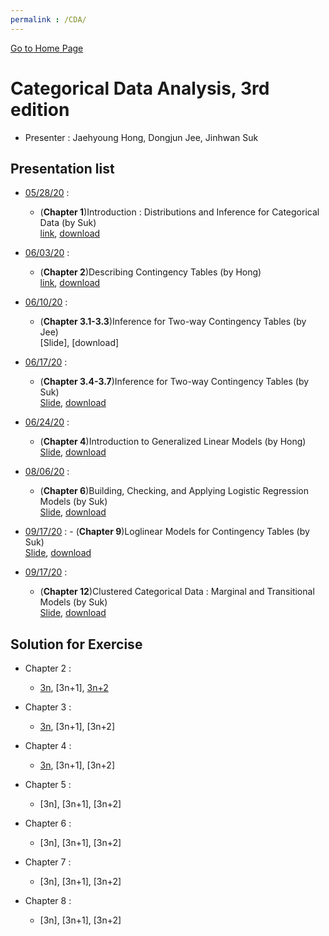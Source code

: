 ```yaml
---
permalink : /CDA/
---
```

[Go to Home Page](https://chunhyonho.github.io/) 

# Categorical Data Analysis, 3rd edition
  - Presenter : Jaehyoung Hong, Dongjun Jee, Jinhwan Suk

## Presentation list
  - [05/28/20](https://github.com/chunhyonho/GROUP_STUDY/tree/master/Categorical%20Data%20Analysis/052720) : 
    - (**Chapter 1**)Introduction : Distributions and Inference for Categorical Data (by Suk)  
    [link](https://github.com/chunhyonho/GROUP_STUDY/blob/master/Categorical%20Data%20Analysis/052720/cda%5Bch1%5D.pdf), 
    [download](https://github.com/chunhyonho/GROUP_STUDY/raw/master/Categorical%20Data%20Analysis/052720/cda%5Bch1%5D.pdf)   
    
  - [06/03/20](https://github.com/chunhyonho/GROUP_STUDY/tree/master/Categorical%20Data%20Analysis/060320) : 
    - (**Chapter 2**)Describing Contingency Tables (by Hong)  
    [link](https://github.com/chunhyonho/GROUP_STUDY/blob/master/Categorical%20Data%20Analysis/060320/Describing%20Contingency%20Tables.pptx), 
    [download](https://github.com/chunhyonho/GROUP_STUDY/blob/master/Categorical%20Data%20Analysis/060320/Describing%20Contingency%20Tables.pptx)   

  - [06/10/20](https://github.com/chunhyonho/GROUP_STUDY/tree/master/Categorical%20Data%20Analysis/061020) : 
    - (**Chapter 3.1-3.3**)Inference for Two-way Contingency Tables (by Jee)  
    [Slide], 
    [download]
    

  - [06/17/20](https://github.com/chunhyonho/GROUP_STUDY/tree/master/Categorical%20Data%20Analysis/061720) : 
    - (**Chapter 3.4-3.7**)Inference for Two-way Contingency Tables (by Suk)  
     [Slide](https://github.com/chunhyonho/GROUP_STUDY/blob/master/Categorical%20Data%20Analysis/061720/cda%5Bch3.4-7%5D.pdf), 
     [download](https://github.com/chunhyonho/GROUP_STUDY/raw/master/Categorical%20Data%20Analysis/061720/cda%5Bch3.4-7%5D.pdf)
    
  - [06/24/20](https://github.com/chunhyonho/GROUP_STUDY/tree/master/Categorical%20Data%20Analysis/062420) : 
    - (**Chapter 4**)Introduction to Generalized Linear Models (by Hong)    
    [Slide](https://github.com/chunhyonho/GROUP_STUDY/blob/master/Categorical%20Data%20Analysis/062420/Introduction%20to%20Generalized%20Linear%20Models%20(GLM).pdf), 
    [download](https://github.com/chunhyonho/GROUP_STUDY/raw/master/Categorical%20Data%20Analysis/062420/Introduction%20to%20Generalized%20Linear%20Models%20(GLM).pdf)
    
  - [08/06/20](https://github.com/chunhyonho/Group-study/tree/master/Categorical%20Data%20Analysis/080620) : 
    - (**Chapter 6**)Building, Checking, and Applying Logistic Regression Models (by Suk)  
    [Slide](https://github.com/chunhyonho/Group-study/blob/master/Categorical%20Data%20Analysis/080620/ch6.pdf), 
    [download](https://github.com/chunhyonho/Group-study/raw/master/Categorical%20Data%20Analysis/080620/ch6.pdf)
  
   - [09/17/20](https://github.com/chunhyonho/Group-study/tree/master/Categorical%20Data%20Analysis/082520) : 
    - (**Chapter 9**)Loglinear Models for Contingency Tables (by Suk)  
    [Slide](https://github.com/chunhyonho/Group-study/blob/master/Categorical%20Data%20Analysis/082520/ch9.pdf), 
    [download](https://github.com/chunhyonho/Group-study/raw/master/Categorical%20Data%20Analysis/082520/ch9.pdf)
        
  - [09/17/20](https://github.com/chunhyonho/Group-study/tree/master/Categorical%20Data%20Analysis/091720) : 
    - (**Chapter 12**)Clustered Categorical Data : Marginal and Transitional Models (by Suk)  
    [Slide](https://github.com/chunhyonho/Group-study/blob/master/Categorical%20Data%20Analysis/091720/ch12.pdf), 
    [download](https://github.com/chunhyonho/Group-study/raw/master/Categorical%20Data%20Analysis/091720/ch12.pdf)
## Solution for Exercise
  - Chapter 2 :
    - [3n](https://github.com/chunhyonho/GROUP_STUDY/raw/master/Categorical%20Data%20Analysis/061020/chap1mod3.pdf), [3n+1], [3n+2](https://github.com/chunhyonho/GROUP_STUDY/commit/d3bbec598e29b9206e3f4d18a6e29368f672554c)
    
  - Chapter 3 :
    - [3n](https://github.com/chunhyonho/GROUP_STUDY/raw/master/Categorical%20Data%20Analysis/070820/Ch3%200mod3.pdf), [3n+1], [3n+2]
    
  - Chapter 4 :
    - [3n](https://github.com/chunhyonho/GROUP_STUDY/raw/master/Categorical%20Data%20Analysis/070820/ch4.pdf), [3n+1], [3n+2]
    
  - Chapter 5 :
    - [3n], [3n+1], [3n+2]
    
  - Chapter 6 :
    - [3n], [3n+1], [3n+2]
    
  - Chapter 7 :
    - [3n], [3n+1], [3n+2]
    
  - Chapter 8 :
    - [3n], [3n+1], [3n+2]
